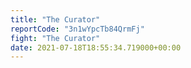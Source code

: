 ```yaml
---
title: "The Curator"
reportCode: "3n1wYpcTb84QrmFj"
fight: "The Curator"
date: 2021-07-18T18:55:34.719000+00:00
---
```

